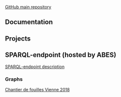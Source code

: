 [GitHub main repository](https://github.com/Semantic-Data-for-Humanities)

## Documentation


## Projects


## SPARQL-endpoint (hosted by ABES)

<a href="sparql-endpoint/endpoint-description">SPARQL-endpoint description</a>

### Graphs

<a href="sparql-endpoint/vienne-2018">Chantier de fouilles Vienne 2018</a>


